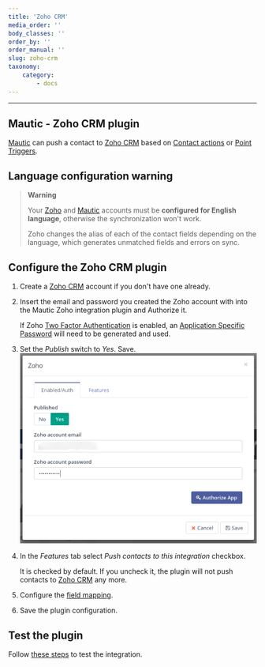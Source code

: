 ```yaml
---
title: 'Zoho CRM'
media_order: ''
body_classes: ''
order_by: ''
order_manual: ''
slug: zoho-crm
taxonomy:
    category:
        - docs
---
```


-----------

## Mautic - Zoho CRM plugin

[Mautic] can push a contact to [Zoho CRM] based on [Contact actions][testing] or [Point Triggers][points].

## Language configuration warning

> **Warning**
>
> Your [Zoho][zoho-admin] and [Mautic] accounts must be **configured for English language**, otherwise the synchronization won't work.
>
> Zoho changes the alias of each of the contact fields depending on the language, which generates unmatched fields and errors on sync.

## Configure the Zoho CRM plugin

1. Create a [Zoho CRM] account if you don't have one already.

1. Insert the email and password you created the Zoho account with into the Mautic Zoho integration plugin and Authorize it.

    If Zoho [Two Factor Authentication][zoho-admin] is enabled, an [Application Specific Password][zoho-admin] will need to be generated and used.

1. Set the *Publish* switch to *Yes*. Save.
![Zoho CRM Plugin configuration](plugins-zoho-authorization.png "Zoho CRM Plugin configuration")

1. In the _Features_ tab select *Push contacts to this integration* checkbox.

    It is checked by default. If you uncheck it, the plugin will not push contacts to [Zoho CRM] any more.

1. Configure the [field mapping][field mapping].

1. Save the plugin configuration.

## Test the plugin

Follow [these steps][testing] to test the integration.

[Zoho CRM]: <https://www.zoho.com/crm/>
[zoho-admin]: <https://www.zoho.com/mail/help/adminconsole/two-factor-authentication.html#alink5>

[mautic]: <https://mautic.org>
[Mautic]: <https://mautic.org>

[field mapping]: <field_mapping.html>
[testing]: <integration_test.html>
[points]: <./../points>
